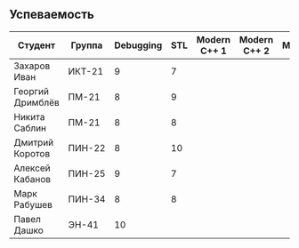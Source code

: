 ## Успеваемость

Студент|Группа|Debugging|STL|Modern C++ 1|Modern C++ 2|Multithreading|Python|Сумма
-|-|-|-|-|-|-|-|-
Захаров Иван|ИКТ-21|9|7|||||16
Георгий Дримблёв|ПМ-21|8|9|||||17
Никита Саблин|ПМ-21|8|8|||||16
Дмитрий Коротов|ПИН-22|8|10|||||18
Алексей Кабанов|ПИН-25|9|7|||||16
Марк Рабушев|ПИН-34|8|8|||||16
Павел Дашко|ЭН-41|10||||||10

